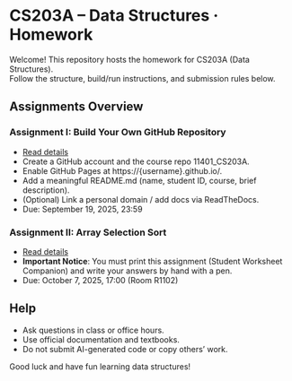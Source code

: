 # CS203A – Data Structures · Homework
Welcome! This repository hosts the homework for CS203A (Data Structures).  
Follow the structure, build/run instructions, and submission rules below.  

## Assignments Overview
### Assignment I: Build Your Own GitHub Repository
- [Read details](./AssignmentI/Assignment_I.pdf)
- Create a GitHub account and the course repo 11401_CS203A.
- Enable GitHub Pages at https://{username}.github.io/.
- Add a meaningful README.md (name, student ID, course, brief description).
- (Optional) Link a personal domain / add docs via ReadTheDocs.
- Due: September 19, 2025, 23:59

### Assignment II: Array Selection Sort
- [Read details](./AssignmentII/Assignment_II.pdf)
- **Important Notice**: You must print this assignment (Student Worksheet Companion) and write your answers by hand with a pen.
- Due: October 7, 2025, 17:00 (Room R1102)

## Help
- Ask questions in class or office hours.
- Use official documentation and textbooks.
- Do not submit AI-generated code or copy others’ work.

Good luck and have fun learning data structures!  